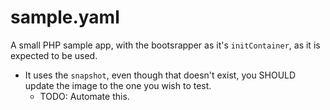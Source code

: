 # sample.yaml

A small PHP sample app, with the bootsrapper as it's `initContainer`, as it is expected to be used.

- It uses the `snapshot`, even though that doesn't exist, you SHOULD update the image to the one you wish to test.
  - TODO: Automate this.

